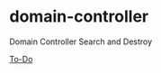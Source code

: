 domain-controller
=================

Domain Controller Search and Destroy

[To-Do](https://gist.github.com/travisfcollins/9258950)
